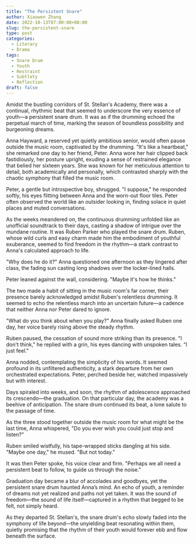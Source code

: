 ```yaml
---
title: "The Persistent Snare"
author: Xiaowen Zhang
date: 2022-10-13T07:00:00+08:00
slug: the-persistent-snare
type: post
categories:
  - Literary
  - Drama
tags:
  - Snare Drum
  - Youth
  - Restraint
  - Subtlety
  - Reflection
draft: false
---
```


Amidst the bustling corridors of St. Stellan's Academy, there was a continual, rhythmic beat that seemed to underscore the very essence of youth—a persistent snare drum. It was as if the drumming echoed the perpetual march of time, marking the season of boundless possibility and burgeoning dreams.

Anna Hayward, a reserved yet quietly ambitious senior, would often pause outside the music room, captivated by the drumming. "It's like a heartbeat," she remarked one day to her friend, Peter. Anna wore her hair clipped back fastidiously, her posture upright, exuding a sense of restrained elegance that belied her sixteen years. She was known for her meticulous attention to detail, both academically and personally, which contrasted sharply with the chaotic symphony that filled the music room.

Peter, a gentle but introspective boy, shrugged. "I suppose," he responded softly, his eyes flitting between Anna and the worn-out floor tiles. Peter often observed the world like an outsider looking in, finding solace in quiet places and muted conversations.

As the weeks meandered on, the continuous drumming unfolded like an unofficial soundtrack to their days, casting a shadow of intrigue over the mundane routine. It was Ruben Parker who played the snare drum. Ruben, whose wild curls and easy charm made him the embodiment of youthful exuberance, seemed to find freedom in the rhythm—a stark contrast to Anna's calculated approach to life.

"Why does he do it?" Anna questioned one afternoon as they lingered after class, the fading sun casting long shadows over the locker-lined halls.

Peter leaned against the wall, considering. "Maybe it's how he thinks."

The two made a habit of sitting in the music room's far corner, their presence barely acknowledged amidst Ruben's relentless drumming. It seemed to echo the relentless march into an uncertain future—a cadence that neither Anna nor Peter dared to ignore.

"What do you think about when you play?" Anna finally asked Ruben one day, her voice barely rising above the steady rhythm.

Ruben paused, the cessation of sound more striking than its presence. "I don't think," he replied with a grin, his eyes dancing with unspoken tales. "I just feel."

Anna nodded, contemplating the simplicity of his words. It seemed profound in its unfiltered authenticity, a stark departure from her own orchestrated expectations. Peter, perched beside her, watched impassively but with interest.

Days spiraled into weeks, and soon, the rhythm of adolescence approached its crescendo—the graduation. On that particular day, the academy was a beehive of anticipation. The snare drum continued its beat, a lone salute to the passage of time.

As the three stood together outside the music room for what might be the last time, Anna whispered, "Do you ever wish you could just stop and listen?"

Ruben smiled wistfully, his tape-wrapped sticks dangling at his side. "Maybe one day," he mused. "But not today."

It was then Peter spoke, his voice clear and firm. "Perhaps we all need a persistent beat to follow, to guide us through the noise."

Graduation day became a blur of accolades and goodbyes, yet the persistent snare drum haunted Anna’s mind. An echo of youth, a reminder of dreams not yet realized and paths not yet taken. It was the sound of freedom—the sound of life itself—captured in a rhythm that begged to be felt, not simply heard.

As they departed St. Stellan's, the snare drum's echo slowly faded into the symphony of life beyond—the unyielding beat resonating within them, quietly promising that the rhythm of their youth would forever ebb and flow beneath the surface.

